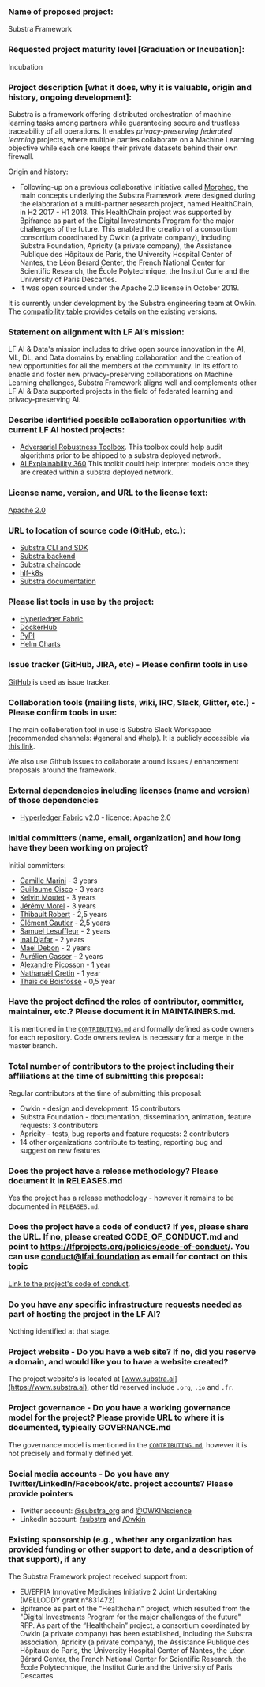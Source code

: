 ### Name of proposed project:

Substra Framework

### Requested project maturity level [Graduation or Incubation]:

Incubation

### Project description [what it does, why it is valuable, origin and history, ongoing development]:

Substra is a framework offering distributed orchestration of machine learning
tasks among partners while guaranteeing secure and trustless traceability of
all operations. It enables *privacy-preserving federated learning* projects,
where multiple parties collaborate on a Machine Learning objective while each
one keeps their private datasets behind their own firewall.

Origin and history:

- Following-up on a previous collaborative initiative called
    [Morpheo](http://morpheo.co/), the main concepts underlying the Substra Framework
    were designed during the elaboration of a multi-partner research project,
    named HealthChain, in H2 2017 - H1 2018. This HealthChain project was
    supported by Bpifrance as part of the Digital Investments Program for the
    major challenges of the future. This enabled the creation of a consortium consortium
    coordinated by Owkin (a private company), including
    Substra Foundation, Apricity (a private company), the Assistance Publique
    des Hôpitaux de Paris, the University Hospital Center of Nantes, the Léon
    Bérard Center, the French National Center for Scientific Research, the
    École Polytechnique, the Institut Curie and the University of Paris
    Descartes.
- It was open sourced under the Apache 2.0 license in October 2019.

It is currently under development by the Substra engineering team at Owkin. The
[compatibility table](https://github.com/SubstraFoundation/substra#compatibility-table)
provides details on the existing versions.

### Statement on alignment with LF AI’s mission:

LF AI & Data's mission includes to drive open source innovation in the AI, ML,
DL, and Data domains by enabling collaboration and the creation of new
opportunities for all the members of the community. In its effort to enable and
foster new privacy-preserving collaborations on Machine Learning challenges,
Substra Framework aligns well and complements other LF AI & Data supported
projects in the field of federated learning and privacy-preserving AI.

### Describe identified possible collaboration opportunities with current LF AI hosted projects:

- [Adversarial Robustness Toolbox](https://lfaidata.foundation/projects/adversarialrobustnesstoolbox/). 
    This toolbox could help audit algorithms prior to be shipped to a substra deployed network. 
- [AI Explainability 360](https://lfaidata.foundation/projects/aiexplainability360/)
    This toolkit could help interpret models once they are created within a substra deployed network.

### License name, version, and URL to the license text:

[Apache 2.0](https://www.apache.org/licenses/LICENSE-2.0)

### URL to location of source code (GitHub, etc.):

- [Substra CLI and SDK](https://github.com/SubstraFoundation/substra)
- [Substra backend](https://github.com/SubstraFoundation/substra-backend)
- [Substra chaincode](https://github.com/SubstraFoundation/substra-chaincode)
- [hlf-k8s](https://github.com/SubstraFoundation/hlf-k8s)
- [Substra
    documentation](https://github.com/SubstraFoundation/substra-documentation)

### Please list tools in use by the project:

- [Hyperledger Fabric](https://www.hyperledger.org/use/fabric)
- [DockerHub](https://hub.docker.com/orgs/substrafoundation)
- [PyPI](https://pypi.org/project/substra/)
- [Helm Charts](https://artifacthub.io/packages/search?page=1&repo=substra)

### Issue tracker (GitHub, JIRA, etc) - Please confirm tools in use

[GitHub](https://github.com/SubstraFoundation/substra/issues) is used as issue
tracker.

### Collaboration tools (mailing lists, wiki, IRC, Slack, Glitter, etc.) - Please confirm tools in use:

The main collaboration tool in use is Substra Slack Workspace (recommended
channels: #general and #help). It is publicly accessible via [this link](https://substra.us18.list-manage.com/track/click?e=2effed55c9&id=fa49875322&u=385fa3f9736ea94a1fcca969f).

We also use Github issues to collaborate around issues / enhancement proposals around the framework.

### External dependencies including licenses (name and version) of those dependencies

- [Hyperledger Fabric](https://www.hyperledger.org/use/fabric) v2.0 - licence: Apache 2.0 

### Initial committers (name, email, organization) and how long have they been working on project?

Initial committers:

- [Camille Marini](https://github.com/camillemarini) - 3 years
- [Guillaume Cisco](https://github.com/GuillaumeCisco) - 3 years
- [Kelvin Moutet](https://github.com/Kelvin-M) - 3 years
- [Jérémy Morel](https://github.com/jmorel) - 3 years
- [Thibault Robert](https://github.com/thibaultrobert) - 2,5 years
- [Clément Gautier](https://github.com/ClementGautier) - 2,5 years
- [Samuel Lesuffleur](https://github.com/samlesu) - 2 years
- [Inal Djafar](https://github.com/inalgnu) - 2 years
- [Mael Debon](https://github.com/maeldebon) - 2 years
- [Aurélien Gasser](https://github.com/AurelienGasser) - 2 years
- [Alexandre Picosson](https://github.com/AlexandrePicosson) - 1 year
- [Nathanaël Cretin](https://github.com/natct10) - 1 year
- [Thaïs de Boisfossé](https://github.com/Esadruhn) - 0,5 year

### Have the project defined the roles of contributor, committer, maintainer, etc.? Please document it in MAINTAINERS.md.

It is mentioned in the
[`CONTRIBUTING.md`](https://github.com/SubstraFoundation/.github/blob/master/CONTRIBUTING.md) 
and formally defined as code owners for each repository. 
Code owners review is necessary for a merge in the master branch.

### Total number of contributors to the project including their affiliations at the time of submitting this proposal:

Regular contributors at the time of submitting this proposal:

- Owkin - design and development: 15 contributors  
- Substra Foundation - documentation, dissemination, animation, feature requests: 3 contributors  
- Apricity - tests, bug reports and feature requests: 2 contributors  
- 14 other organizations contribute to testing, reporting bug and suggestion new features

### Does the project have a release methodology? Please document it in RELEASES.md

Yes the project has a release methodology - however it remains to be documented
in `RELEASES.md`.

### Does the project have a code of conduct? If yes, please share the URL. If no, please created CODE_OF_CONDUCT.md and point to https://lfprojects.org/policies/code-of-conduct/. You can use conduct@lfai.foundation as email for contact on this topic

[Link to the project's code of conduct](https://github.com/SubstraFoundation/.github/blob/master/CODE_OF_CONDUCT.md).

### Do you have any specific infrastructure requests needed as part of hosting the project in the LF AI?

Nothing identified at that stage.

### Project website - Do you have a web site? If no, did you reserve a domain, and would like you to have a website created?

The project website's is located at [www.substra.ai](https://www.substra.ai),
other tld reserved include `.org`, `.io` and `.fr`.

### Project governance - Do you have a working governance model for the project? Please provide URL to where it is documented, typically GOVERNANCE.md

The governance model is mentioned in the
[`CONTRIBUTING.md`](https://github.com/SubstraFoundation/.github/blob/master/CONTRIBUTING.md),
however it is not precisely and formally defined yet.

### Social media accounts - Do you have any Twitter/LinkedIn/Facebook/etc. project accounts? Please provide pointers

- Twitter account: [@substra_org](https://twitter.com/Substra_org) and [@OWKINscience](https://twitter.com/OWKINscience)
- LinkedIn account: [/substra](https://fr.linkedin.com/company/substra) and [/Owkin](https://www.linkedin.com/company/owkin/mycompany/)

### Existing sponsorship (e.g., whether any organization has provided funding or other support to date, and a description of that support), if any

The Substra Framework project received support from:

- EU/EFPIA Innovative Medicines Initiative 2 Joint Undertaking (MELLODDY grant
    n°831472)
- Bpifrance as part of the "Healthchain" project, which resulted from the
    "Digital Investments Program for the major challenges of the future" RFP.
    As part of the “Healthchain” project, a consortium coordinated by Owkin (a
    private company) has been established, including the Substra association,
    Apricity (a private company), the Assistance Publique des Hôpitaux de
    Paris, the University Hospital Center of Nantes, the Léon Bérard Center,
    the French National Center for Scientific Research, the École
    Polytechnique, the Institut Curie and the University of Paris Descartes
